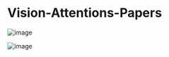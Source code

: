 # Vision-Attentions-Papers

![image](https://github.com/MenghaoGuo/Awesome-Vision-Attentions/blob/main/imgs/attention-categorys.png)

![image](https://github.com/MenghaoGuo/Awesome-Vision-Attentions/blob/main/imgs/timeline.png)


